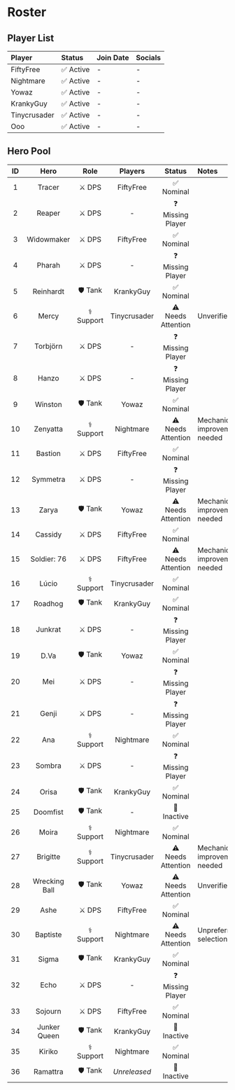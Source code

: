 # Roster

## Player List

| Player       | Status    | Join Date | Socials |
| :----------- | :-------- | :-------- | :------ |
| FiftyFree    | ✅ Active | -         | -       |
| Nightmare    | ✅ Active | -         | -       |
| Yowaz        | ✅ Active | -         | -       |
| KrankyGuy    | ✅ Active | -         | -       |
| Tinycrusader | ✅ Active | -         | -       |
| Ooo          | ✅ Active | -         | -       |

## Hero Pool

| ID  |     Hero      |    Role    |   Players    |       Status       | Notes                         |
| :-: | :-----------: | :--------: | :----------: | :----------------: | :---------------------------- |
|  1  |    Tracer     |   ⚔️ DPS   |  FiftyFree   |     ✅ Nominal     |                               |
|  2  |    Reaper     |   ⚔️ DPS   |      -       | ❓ Missing Player  |                               |
|  3  |  Widowmaker   |   ⚔️ DPS   |  FiftyFree   |     ✅ Nominal     |                               |
|  4  |    Pharah     |   ⚔️ DPS   |      -       | ❓ Missing Player  |                               |
|  5  |   Reinhardt   |  🛡️ Tank   |  KrankyGuy   |     ✅ Nominal     |                               |
|  6  |     Mercy     | ⚕️ Support | Tinycrusader | ⚠️ Needs Attention | Unverified                    |
|  7  |   Torbjörn    |   ⚔️ DPS   |      -       | ❓ Missing Player  |                               |
|  8  |     Hanzo     |   ⚔️ DPS   |      -       | ❓ Missing Player  |                               |
|  9  |    Winston    |  🛡️ Tank   |    Yowaz     |     ✅ Nominal     |                               |
| 10  |   Zenyatta    | ⚕️ Support |  Nightmare   | ⚠️ Needs Attention | Mechanical improvement needed |
| 11  |    Bastion    |   ⚔️ DPS   |  FiftyFree   |     ✅ Nominal     |                               |
| 12  |   Symmetra    |   ⚔️ DPS   |      -       | ❓ Missing Player  |                               |
| 13  |     Zarya     |  🛡️ Tank   |    Yowaz     | ⚠️ Needs Attention | Mechanical improvement needed |
| 14  |    Cassidy    |   ⚔️ DPS   |  FiftyFree   |     ✅ Nominal     |                               |
| 15  |  Soldier: 76  |   ⚔️ DPS   |  FiftyFree   | ⚠️ Needs Attention | Mechanical improvement needed |
| 16  |     Lúcio     | ⚕️ Support | Tinycrusader |     ✅ Nominal     |                               |
| 17  |    Roadhog    |  🛡️ Tank   |  KrankyGuy   |     ✅ Nominal     |                               |
| 18  |    Junkrat    |   ⚔️ DPS   |      -       | ❓ Missing Player  |                               |
| 19  |     D.Va      |  🛡️ Tank   |    Yowaz     |     ✅ Nominal     |                               |
| 20  |      Mei      |   ⚔️ DPS   |      -       | ❓ Missing Player  |                               |
| 21  |     Genji     |   ⚔️ DPS   |      -       | ❓ Missing Player  |                               |
| 22  |      Ana      | ⚕️ Support |  Nightmare   |     ✅ Nominal     |                               |
| 23  |    Sombra     |   ⚔️ DPS   |      -       | ❓ Missing Player  |                               |
| 24  |     Orisa     |  🛡️ Tank   |  KrankyGuy   |     ✅ Nominal     |                               |
| 25  |   Doomfist    |  🛡️ Tank   |      -       |    🚫 Inactive     |                               |
| 26  |     Moira     | ⚕️ Support |  Nightmare   |     ✅ Nominal     |                               |
| 27  |   Brigitte    | ⚕️ Support | Tinycrusader | ⚠️ Needs Attention | Mechanical improvement needed |
| 28  | Wrecking Ball |  🛡️ Tank   |    Yowaz     | ⚠️ Needs Attention | Unverified                    |
| 29  |     Ashe      |   ⚔️ DPS   |  FiftyFree   |     ✅ Nominal     |                               |
| 30  |   Baptiste    | ⚕️ Support |  Nightmare   | ⚠️ Needs Attention | Unpreferred selection         |
| 31  |     Sigma     |  🛡️ Tank   |  KrankyGuy   |     ✅ Nominal     |                               |
| 32  |     Echo      |   ⚔️ DPS   |      -       | ❓ Missing Player  |                               |
| 33  |    Sojourn    |   ⚔️ DPS   |  FiftyFree   |     ✅ Nominal     |                               |
| 34  | Junker Queen  |  🛡️ Tank   |  KrankyGuy   |    🚫 Inactive     |                               |
| 35  |    Kiriko     | ⚕️ Support |  Nightmare   |     ✅ Nominal     |                               |
| 36  |   Ramattra    |  🛡️ Tank   | _Unreleased_ |    🚫 Inactive     |                               |
